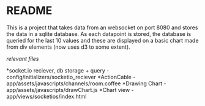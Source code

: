 # README

This is a project that takes data from an websocket on port 8080 and stores the data in a sqlite database. As each datapoint is stored, the database is queried for the last 10 values and these are displayed on a basic chart made from div elements (now uses d3 to some extent).

_relevant files_

*socket.io reciever, db storage + query - config/initializers/socketio_reciever
*ActionCable - app/assets/javascripts/channels/room.coffee
*Drawing Chart - app/assets/javascripts/drawChart.js
*Chart view - app/views/socketios/index.html
